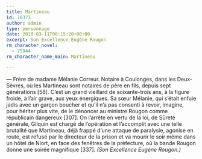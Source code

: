 ```yaml
---
title: Martineau
id: 76373
author: admin
type: personnage
date: 2010-03-11T08:15:20+00:00
excerpt: Son Excellence Eugène Rougon
rm_character_novel:
  - 75944
rm_character_name_main: Martineau

---
```

**—** Frère de madame Mélanie Correur. Notaire à Coulonges, dans les Deux-Sèvres, où les Martineau sont notaires de père en fils, depuis sept générations [58]. C’est un grand vieillard de soixante-trois ans, à la figure froide, à l’air grave, aux yeux énergiques. Sa sœur Mélanie, qui s’était enfuie jadis avec un garçon boucher et qu’il n’a pas consenti à revoir, imagine, pour hériter plus vite, de le dénoncer au ministre Rougon comme républicain dangereux [307]. On l’arrête en vertu de la loi, de Sûreté générale, Gilquin est chargé de l’opération et l’accomplit avec une telle brutalité que Martineau, déjà frappé d’une attaque de paralysie, agonise en route, est refusé par le directeur de la prison et va mourir le soir même dans un hôtel de Niort, en face des fenêtres de la préfecture, où la bande Rougon donne une soirée magnifique [337]. _(Son Excellence Eugène Rougon.)_